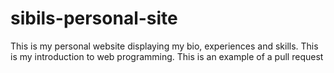 # sibils-personal-site
This is my personal website displaying my bio, experiences and skills. This is my introduction to web programming. 
This is an example of a pull request
